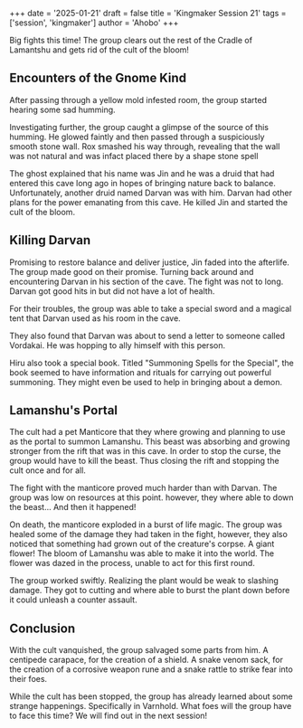 +++
date = '2025-01-21'
draft = false
title = 'Kingmaker Session 21'
tags = ['session', 'kingmaker']
author = 'Ahobo'
+++

Big fights this time! The group clears out the rest of the Cradle of Lamantshu and gets rid of the cult of the bloom!

## Encounters of the Gnome Kind

After passing through a yellow mold infested room, the group started hearing some sad humming.

Investigating further, the group caught a glimpse of the source of this humming. He glowed faintly and
then passed through a suspiciously smooth stone wall. Rox smashed his way through, revealing that the wall
was not natural and was infact placed there by a shape stone spell

The ghost explained that his name was Jin and he was a druid that had entered this cave long ago in hopes
of bringing nature back to balance. Unfortunately, another druid named Darvan was with him. Darvan had other
plans for the power emanating from this cave. He killed Jin and started the cult of the bloom.

## Killing Darvan

Promising to restore balance and deliver justice, Jin faded into the afterlife. The group made good on
their promise. Turning back around and encountering Darvan in his section of the cave. The fight was not
to long. Darvan got good hits in but did not have a lot of health. 

For their troubles, the group was able to take a special sword and a magical tent that Darvan used as his
room in the cave.

They also found that Darvan was about to send a letter to someone called Vordakai. He was hopping to ally
himself with this person.

Hiru also took a special book. Titled "Summoning Spells for the Special", the book seemed to have information
and rituals for carrying out powerful summoning. They might even be used to help in bringing about a demon.

## Lamanshu's Portal

The cult had a pet Manticore that they where growing and planning to use as the portal to summon Lamanshu. This
beast was absorbing and growing stronger from the rift that was in this cave. In order to stop the curse, the group
would have to kill the beast. Thus closing the rift and stopping the cult once and for all.

The fight with the manticore proved much harder than with Darvan. The group was low on resources at this point. however,
they where able to down the beast... And then it happened! 

On death, the manticore exploded in a burst of life magic. The group was healed some of the damage they had taken in the
fight, however, they also noticed that something had grown out of the creature's corpse. A giant flower! The bloom of
Lamanshu was able to make it into the world. The flower was dazed in the process, unable to act for this first round.

The group worked swiftly. Realizing the plant would be weak to slashing damage. They got to cutting and where able to
burst the plant down before it could unleash a counter assault. 

## Conclusion

With the cult vanquished, the group salvaged some parts from him. A centipede carapace, for the creation of a shield.
A snake venom sack, for the creation of a corrosive weapon rune and a snake rattle to strike fear into their foes.

While the cult has been stopped, the group has already learned about some strange happenings. Specifically in Varnhold.
What foes will the group have to face this time? We will find out in the next session! 